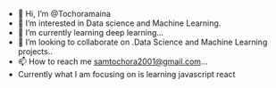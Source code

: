 - 👋 Hi, I’m @Tochoramaina
- 👀 I’m interested in Data science and Machine Learning.
- 🌱 I’m currently learning deep learning...
- 💞️ I’m looking to collaborate on .Data Science and Machine Learning projects..
- 📫 How to reach me samtochora2001@gmail.com...
- Currently what I am focusing on is learning javascript react

<!---
Tochoramaina/Tochoramaina is a ✨ special ✨ repository because its `README.md` (this file) appears on your GitHub profile.
You can click the Preview link to take a look at your changes.
--->

